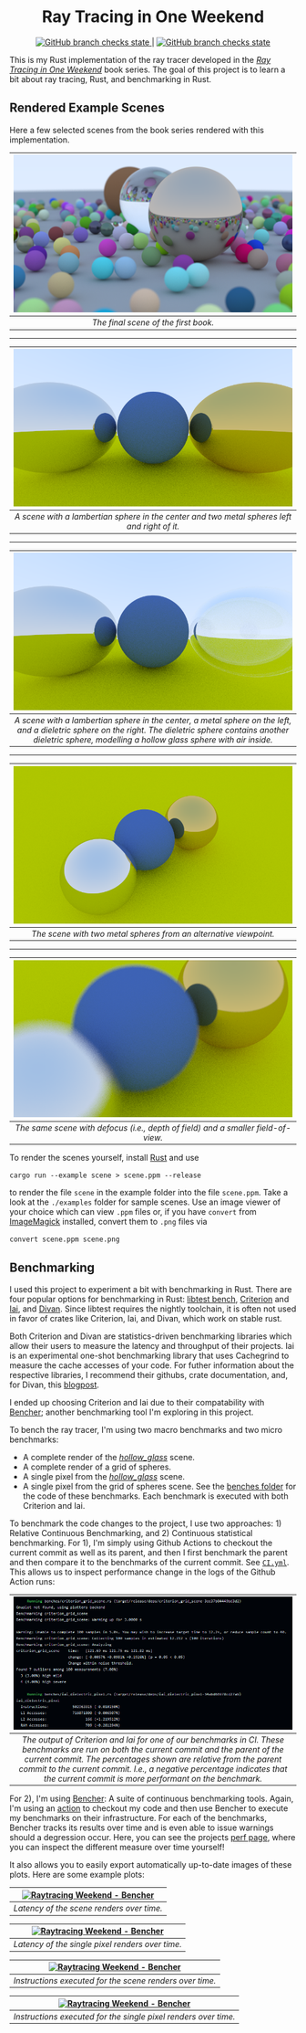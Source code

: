 <h1 align="center">Ray Tracing in One Weekend</h1>

<div align="center">
 <a href="https://github.com/niklasmedinger/ray-tracing-weekend/actions/workflows/CI.yml">
        <img src="https://github.com/niklasmedinger/ray-tracing-weekend/actions/workflows/CI.yml/badge.svg" alt="GitHub branch checks state">
 </a>
 |
 <a href="https://github.com/niklasmedinger/ray-tracing-weekend/actions/workflows/Bencher.yml">
        <img src="https://github.com/niklasmedinger/ray-tracing-weekend/actions/workflows/Bencher.yml/badge.svg" alt="GitHub branch checks state">
 </a>
</div>

This is my Rust implementation of the ray tracer developed in the
[_Ray Tracing in One Weekend_](https://raytracing.github.io/books/RayTracingInOneWeekend.html)
book series. The goal of this project is to learn a bit about ray tracing, Rust,
and benchmarking in Rust.

## Rendered Example Scenes

Here a few selected scenes from the book series rendered with this implementation.

| ![image](./assets/final.png) |
|:--:|
| *The final scene of the first book.* |

--------------------------------------------------------------------------------


| ![image](./assets/metal.png) |
|:--:|
| *A scene with a lambertian sphere in the center and two metal spheres left and right of it.* |

--------------------------------------------------------------------------------

| ![image](./assets/hollow_glass.png) |
|:--:|
| *A scene with a lambertian sphere in the center, a  metal sphere on the left, and a dieletric sphere on the right. The dieletric sphere contains another dieletric sphere, modelling a hollow glass sphere with air inside.* |

--------------------------------------------------------------------------------

| ![image](./assets/viewport.png) |
|:--:|
| *The scene with two metal spheres from an alternative viewpoint.* |


--------------------------------------------------------------------------------

| ![image](./assets/defocus.png) |
|:--:|
| *The same scene with defocus (i.e., depth of field) and a smaller field-of-view.* |


To render the scenes yourself, install [Rust](https://www.rust-lang.org/tools/install) and use
```
cargo run --example scene > scene.ppm --release
```
to render the file `scene` in the example folder into the file `scene.ppm`.
Take a look at the `./examples` folder for sample scenes. Use an image viewer of your choice
which can view `.ppm` files or, if you have `convert` from [ImageMagick](https://imagemagick.org/script/convert.php) installed,
convert them to `.png` files via
```
convert scene.ppm scene.png
```

## Benchmarking
I used this project to experiment a bit with benchmarking in Rust. There are
four popular options for benchmarking in Rust: [libtest bench](https://doc.rust-lang.org/cargo/commands/cargo-bench.html), [Criterion](https://github.com/bheisler/criterion.rs) and [Iai](https://github.com/bheisler/iai), and [Divan](https://github.com/nvzqz/divan). Since libtest requires the nightly toolchain,
it is often not used in favor of crates like Criterion, Iai, and Divan, which
work on stable rust.

Both Criterion and Divan are statistics-driven benchmarking libraries which allow
their users to measure the latency and throughput of their projects. Iai is an
experimental one-shot benchmarking library that uses Cachegrind to measure
the cache accesses of your code. For futher information about the respective
libraries, I recommend their githubs, crate documentation, and, for Divan,
this [blogpost](https://nikolaivazquez.com/blog/divan/).

I ended up choosing Criterion and Iai due to their compatability with [Bencher](https://github.com/bencherdev/bencher);
another benchmarking tool I'm exploring in this project.

To bench the ray tracer, I'm using two macro benchmarks and two micro benchmarks:
* A complete render of the [_hollow\_glass_](./examples/hollow_glass.rs) scene.
* A complete render of a grid of spheres.
* A single pixel from the [_hollow\_glass_](./examples/hollow_glass.rs) scene.
* A single pixel from the grid of spheres scene.
See the [benches folder](./benches/) for the code of these benchmarks. Each
benchmark is executed with both Criterion and Iai.

To benchmark the code changes to the project, I use two approaches: 1) Relative
Continuous Benchmarking, and 2) Continuous statistical benchmarking. For 1),
I'm simply using Github Actions to checkout the current commit as well as its parent,
and then I first benchmark the parent and then compare it to the benchmarks of the
current commit. See [`CI.yml`](./.github/workflows/CI.yml). This allows us to
inspect performance change in the logs of the Github Action runs:

| ![image](./assets/CI_benchmarks.png) |
|:--:|
| *The output of Criterion and Iai for one of our benchmarks in CI. These benchmarks are run on both the current commit and the parent of the current commit. The percentages shown are relative from the parent commit to the current commit. I.e., a negative percentage indicates that the current commit is more performant on the benchmark.* |

For 2),
I'm using [Bencher](https://github.com/bencherdev/bencher): A suite of continuous
benchmarking tools. Again, I'm using an [action](./.github/workflows/Bencher.yml)
to checkout my code and then use Bencher to execute my benchmarks on their
infrastructure. For each of the
benchmarks, Bencher tracks its results over time and is even able to issue
warnings should a degression occur. Here, you can see the projects [perf page](https://bencher.dev/perf/raytracing-weekend?key=true&reports_per_page=4&branches_per_page=8&testbeds_per_page=8&benchmarks_per_page=8&plots_per_page=8&reports_page=1&branches_page=1&testbeds_page=1&benchmarks_page=1&plots_page=1&report=ea8be702-fa4d-47df-9022-29dbdcc432af&branches=e272e4b9-7e97-46b2-a403-35e73893ef4f&testbeds=42132742-158d-4e64-8c2e-47984b27798f&benchmarks=2be6ef2c-5ce9-4dee-b05b-46d5f1b17f93%2C59bc6a68-248b-4f43-b79f-3d43bc4182be%2Ceeaef59b-700a-487e-9398-e3f1be99addd%2Caf955bb8-4aea-4f96-a726-e897781ab2b6&measures=dc59b5b0-d80d-485f-aa42-461f4fc4d0e3&start_time=1720967964000&end_time=1723559972000&clear=true),
where you can inspect the different measure over time yourself!

It also allows you to easily export automatically up-to-date images of these plots.
Here are some example plots:

| <a href="https://bencher.dev/perf/raytracing-weekend?key=true&reports_per_page=4&branches_per_page=8&testbeds_per_page=8&benchmarks_per_page=8&plots_per_page=8&reports_page=1&branches_page=1&testbeds_page=1&benchmarks_page=1&plots_page=1&branches=e272e4b9-7e97-46b2-a403-35e73893ef4f&testbeds=42132742-158d-4e64-8c2e-47984b27798f&measures=bd087070-50c6-40ff-aede-60d4fb58e39a&clear=true&tab=benchmarks&benchmarks=584d3db9-2f38-4302-8c61-83db3d791bb1%2C5cca1689-0371-4dde-a031-89a8b3b9b5a1"><img src="https://api.bencher.dev/v0/projects/raytracing-weekend/perf/img?branches=e272e4b9-7e97-46b2-a403-35e73893ef4f&testbeds=42132742-158d-4e64-8c2e-47984b27798f&benchmarks=584d3db9-2f38-4302-8c61-83db3d791bb1%2C5cca1689-0371-4dde-a031-89a8b3b9b5a1&measures=bd087070-50c6-40ff-aede-60d4fb58e39a" title="Raytracing Weekend" alt="Raytracing Weekend - Bencher" /></a> |
|:--:|
| *Latency of the scene renders over time.* |

| <a href="https://bencher.dev/perf/raytracing-weekend?key=true&reports_per_page=4&branches_per_page=8&testbeds_per_page=8&benchmarks_per_page=8&plots_per_page=8&reports_page=1&branches_page=1&testbeds_page=1&benchmarks_page=1&plots_page=1&branches=e272e4b9-7e97-46b2-a403-35e73893ef4f&testbeds=42132742-158d-4e64-8c2e-47984b27798f&measures=bd087070-50c6-40ff-aede-60d4fb58e39a&clear=true&tab=benchmarks&benchmarks=cfd00ae8-da39-4567-aa91-05ae3e08e565%2C8b6e8ca9-0780-4998-80fd-dd4b76f7dea2"><img src="https://api.bencher.dev/v0/projects/raytracing-weekend/perf/img?branches=e272e4b9-7e97-46b2-a403-35e73893ef4f&testbeds=42132742-158d-4e64-8c2e-47984b27798f&benchmarks=cfd00ae8-da39-4567-aa91-05ae3e08e565%2C8b6e8ca9-0780-4998-80fd-dd4b76f7dea2&measures=bd087070-50c6-40ff-aede-60d4fb58e39a" title="Raytracing Weekend" alt="Raytracing Weekend - Bencher" /></a> |
|:--:|
| *Latency of the single pixel renders over time.* |

| <a href="https://bencher.dev/perf/raytracing-weekend?key=true&reports_per_page=4&branches_per_page=8&testbeds_per_page=8&benchmarks_per_page=8&plots_per_page=8&reports_page=1&branches_page=1&testbeds_page=1&benchmarks_page=1&plots_page=1&branches=e272e4b9-7e97-46b2-a403-35e73893ef4f&testbeds=42132742-158d-4e64-8c2e-47984b27798f&measures=b06ca7e4-e599-4b41-91b4-aea317107228&clear=true&tab=benchmarks&benchmarks=59bc6a68-248b-4f43-b79f-3d43bc4182be%2Caf955bb8-4aea-4f96-a726-e897781ab2b6"><img src="https://api.bencher.dev/v0/projects/raytracing-weekend/perf/img?branches=e272e4b9-7e97-46b2-a403-35e73893ef4f&testbeds=42132742-158d-4e64-8c2e-47984b27798f&benchmarks=59bc6a68-248b-4f43-b79f-3d43bc4182be%2Caf955bb8-4aea-4f96-a726-e897781ab2b6&measures=b06ca7e4-e599-4b41-91b4-aea317107228" title="Raytracing Weekend" alt="Raytracing Weekend - Bencher" /></a> |
|:--:|
| *Instructions executed for the scene renders over time.* |

| <a href="https://bencher.dev/perf/raytracing-weekend?key=true&reports_per_page=4&branches_per_page=8&testbeds_per_page=8&benchmarks_per_page=8&plots_per_page=8&reports_page=1&branches_page=1&testbeds_page=1&benchmarks_page=1&plots_page=1&branches=e272e4b9-7e97-46b2-a403-35e73893ef4f&testbeds=42132742-158d-4e64-8c2e-47984b27798f&measures=b06ca7e4-e599-4b41-91b4-aea317107228&clear=true&tab=benchmarks&benchmarks=2be6ef2c-5ce9-4dee-b05b-46d5f1b17f93%2Ceeaef59b-700a-487e-9398-e3f1be99addd"><img src="https://api.bencher.dev/v0/projects/raytracing-weekend/perf/img?branches=e272e4b9-7e97-46b2-a403-35e73893ef4f&testbeds=42132742-158d-4e64-8c2e-47984b27798f&benchmarks=2be6ef2c-5ce9-4dee-b05b-46d5f1b17f93%2Ceeaef59b-700a-487e-9398-e3f1be99addd&measures=b06ca7e4-e599-4b41-91b4-aea317107228" title="Raytracing Weekend" alt="Raytracing Weekend - Bencher" /></a> |
|:--:|
| *Instructions executed for the single pixel renders over time.* |